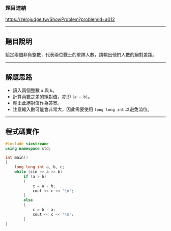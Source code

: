 ### 題目連結  
https://zerojudge.tw/ShowProblem?problemid=a012  

---

## 題目說明  

給定兩個非負整數，代表兩位戰士的軍隊人數，請輸出他們人數的絕對差距。

---

## 解題思路  

- 讀入兩個整數 `a` 與 `b`。
- 計算兩數之差的絕對值，亦即 `|a - b|`。
- 輸出此絕對值作為答案。
- 注意輸入數可能會非常大，因此需要使用 `long long int` 以避免溢位。

---

## 程式碼實作  

```cpp
#include <iostream>
using namespace std;

int main()
{
    long long int a, b, c;
    while (cin >> a >> b)
        if (a > b)
        {
            c = a - b;
            cout << c << '\n';
        }
        else
        {
            c = b - a;
            cout << c << '\n';
        }
}
